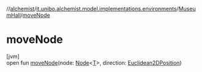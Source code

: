 //[alchemist](../../../index.md)/[it.unibo.alchemist.model.implementations.environments](../index.md)/[MuseumHall](index.md)/[moveNode](move-node.md)

# moveNode

[jvm]\
open fun [moveNode](move-node.md)(node: [Node](../../it.unibo.alchemist.model.interfaces/-node/index.md)<[T](../../it.unibo.alchemist.model.implementations.linkingrules/-connection-beam/index.md)>, direction: [Euclidean2DPosition](../../it.unibo.alchemist.model.implementations.positions/-euclidean2-d-position/index.md))
